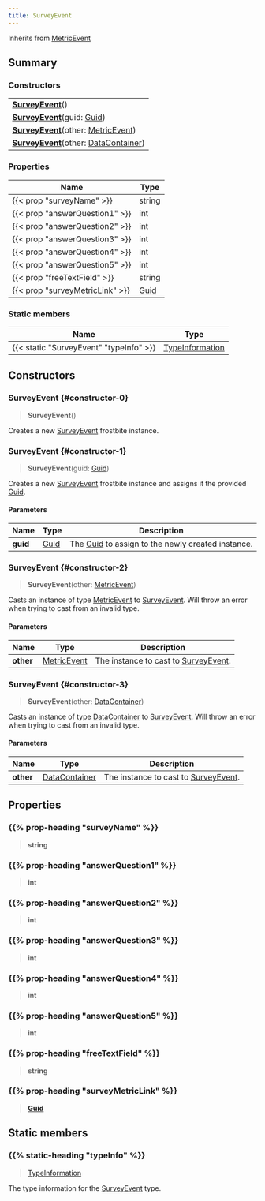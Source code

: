 ```yaml
---
title: SurveyEvent
---
```


Inherits from 
[MetricEvent](/vext/ref/fb/metricevent)

## Summary
### Constructors
| |
| ----------- |
| **[SurveyEvent](#constructor-0)**() |
| **[SurveyEvent](#constructor-1)**(guid: [Guid](/vext/ref/shared/class/guid)) |
| **[SurveyEvent](#constructor-2)**(other: [MetricEvent](/vext/ref/fb/metricevent)) |
| **[SurveyEvent](#constructor-3)**(other: [DataContainer](/vext/ref/shared/class/datacontainer)) |

### Properties
| Name | Type |
| ---- | ---- |
| {{< prop "surveyName" >}} | string |
| {{< prop "answerQuestion1" >}} | int |
| {{< prop "answerQuestion2" >}} | int |
| {{< prop "answerQuestion3" >}} | int |
| {{< prop "answerQuestion4" >}} | int |
| {{< prop "answerQuestion5" >}} | int |
| {{< prop "freeTextField" >}} | string |
| {{< prop "surveyMetricLink" >}} | [Guid](/vext/ref/shared/class/guid) |

### Static members
| Name | Type |
| ---- | ---- |
| {{< static "SurveyEvent" "typeInfo" >}} | [TypeInformation](/vext/ref/shared/class/typeinformation) |

## Constructors
### SurveyEvent {#constructor-0}
> **SurveyEvent**()

Creates a new [SurveyEvent](/vext/ref/fb/surveyevent) frostbite instance.

### SurveyEvent {#constructor-1}
> **SurveyEvent**(guid: [Guid](/vext/ref/shared/class/guid))

Creates a new [SurveyEvent](/vext/ref/fb/surveyevent) frostbite instance and assigns it the provided [Guid](/vext/ref/shared/class/guid).

#### Parameters
| Name | Type | Description |
| ---- | ---- | ----------- |
| **guid** | [Guid](/vext/ref/shared/class/guid) | The [Guid](/vext/ref/shared/class/guid) to assign to the newly created instance. |

### SurveyEvent {#constructor-2}
> **SurveyEvent**(other: [MetricEvent](/vext/ref/fb/metricevent))

Casts an instance of type [MetricEvent](/vext/ref/fb/metricevent) to [SurveyEvent](/vext/ref/fb/surveyevent). Will throw an error when trying to cast from an invalid type.

#### Parameters
| Name | Type | Description |
| ---- | ---- | ----------- |
| **other** | [MetricEvent](/vext/ref/fb/metricevent) | The instance to cast to [SurveyEvent](/vext/ref/fb/surveyevent). |

### SurveyEvent {#constructor-3}
> **SurveyEvent**(other: [DataContainer](/vext/ref/shared/class/datacontainer))

Casts an instance of type [DataContainer](/vext/ref/shared/class/datacontainer) to [SurveyEvent](/vext/ref/fb/surveyevent). Will throw an error when trying to cast from an invalid type.

#### Parameters
| Name | Type | Description |
| ---- | ---- | ----------- |
| **other** | [DataContainer](/vext/ref/shared/class/datacontainer) | The instance to cast to [SurveyEvent](/vext/ref/fb/surveyevent). |

## Properties
### {{% prop-heading "surveyName" %}}
> **string**

### {{% prop-heading "answerQuestion1" %}}
> **int**

### {{% prop-heading "answerQuestion2" %}}
> **int**

### {{% prop-heading "answerQuestion3" %}}
> **int**

### {{% prop-heading "answerQuestion4" %}}
> **int**

### {{% prop-heading "answerQuestion5" %}}
> **int**

### {{% prop-heading "freeTextField" %}}
> **string**

### {{% prop-heading "surveyMetricLink" %}}
> **[Guid](/vext/ref/shared/class/guid)**

## Static members
### {{% static-heading "typeInfo" %}}
> [TypeInformation](/vext/ref/shared/class/typeinformation)

The type information for the [SurveyEvent](/vext/ref/fb/surveyevent) type.


